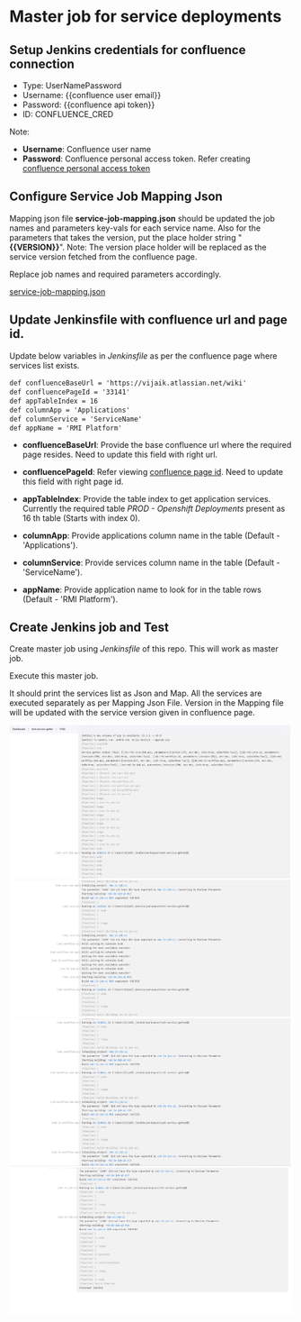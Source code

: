 # Master job for service deployments

## Setup Jenkins credentials for confluence connection
- Type: UserNamePassword
- Username: {{confluence user email}}
- Password: {{confluence api token}}
- ID: CONFLUENCE_CRED

Note: 
- **Username**: Confluence user name
- **Password**: Confluence personal access token. Refer creating [confluence personal access token](https://confluence.atlassian.com/enterprise/using-personal-access-tokens-1026032365.html)

## Configure Service Job Mapping Json 

Mapping json file **service-job-mapping.json** should be updated the job names and parameters key-vals for each service name.
Also for the parameters that takes the version, put the place holder string "**{{VERSION}}**".
Note: The version place holder will be replaced as the service version fetched from the confluence page.

Replace job names and required parameters accordingly.

[service-job-mapping.json](https://github.com/kumvijaya/deploy-service-getter/blob/main/service-job-mapping.json)

## Update Jenkinsfile with confluence url and page id.
Update below variables in *Jenkinsfile* as per the confluence page where services list exists.

```
def confluenceBaseUrl = 'https://vijaik.atlassian.net/wiki'
def confluencePageId = '33141'
def appTableIndex = 16
def columnApp = 'Applications'
def columnService = 'ServiceName'
def appName = 'RMI Platform'
```
- **confluenceBaseUrl**: Provide the base confluence url where the required page resides. Need to update this field with right url.

- **confluencePageId**: Refer viewing [confluence page id](https://confluence.atlassian.com/confkb/how-to-get-confluence-page-id-648380445.html). Need to update this field with right page id.

- **appTableIndex**: Provide the table index to get application services. Currently the required table *PROD - Openshift Deployments* present as 16 th table (Starts with index 0).

- **columnApp**: Provide applications column name in the table (Default - 'Applications').

- **columnService**: Provide services column name in the table (Default - 'ServiceName').

- **appName**: Provide application name to look for in the table rows (Default - 'RMI Platform').

## Create Jenkins job and Test
Create master job using *Jenkinsfile* of this repo. This will work as master job.

Execute this master job.

It should print the services list as Json and Map. All the services are executed separately as per Mapping Json File.
Version in the Mapping file will be updated with the service version given in confluence page.

![jenkins-job-listing-services](https://github.com/kumvijaya/deploy-service-getter/blob/main/images/jenkins-job-listing-services1.png)
![jenkins-job-listing-services](https://github.com/kumvijaya/deploy-service-getter/blob/main/images/jenkins-job-listing-services2.png)
![jenkins-job-listing-services](https://github.com/kumvijaya/deploy-service-getter/blob/main/images/jenkins-job-listing-services3.png)
![jenkins-job-listing-services](https://github.com/kumvijaya/deploy-service-getter/blob/main/images/jenkins-job-listing-services4.png)

